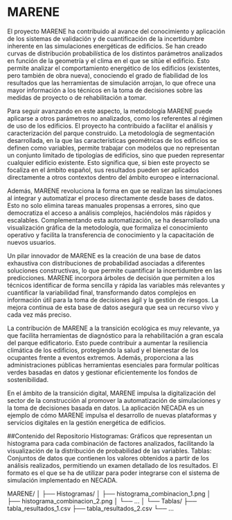 # MARENE
El proyecto MARENE ha contribuido al avance del conocimiento y aplicación de los sistemas de validación y de cuantificación de la incertidumbre inherente en las simulaciones energéticas de edificios. Se han creado curvas de distribución probabilística de los distintos parámetros analizados en función de la geometría y el clima en el que se sitúe el edificio. Esto permite analizar el comportamiento energético de los edificios (existentes, pero también de obra nueva), conociendo el grado de fiabilidad de los resultados que las herramientas de simulación arrojan, lo que ofrece una mayor información a los técnicos en la toma de decisiones sobre las medidas de proyecto o de rehabilitación a tomar.

Para seguir avanzando en este aspecto, la metodología MARENE puede aplicarse a otros parámetros no analizados, como los referentes al régimen de uso de los edificios. El proyecto ha contribuido a facilitar el análisis y caracterización del parque construido. La metodología de segmentación desarrollada, en la que las características geométricas de los edificios se definen como variables, permite trabajar con modelos que no representan un conjunto limitado de tipologías de edificios, sino que pueden representar cualquier edificio existente. Esto significa que, si bien este proyecto se focaliza en el ámbito español, sus resultados pueden ser aplicados directamente a otros contextos dentro del ámbito europeo e internacional.

Además, MARENE revoluciona la forma en que se realizan las simulaciones al integrar y automatizar el proceso directamente desde bases de datos. Esto no solo elimina tareas manuales propensas a errores, sino que democratiza el acceso a análisis complejos, haciéndolos más rápidos y escalables. Complementando esta automatización, se ha desarrollado una visualización gráfica de la metodología, que formaliza el conocimiento operativo y facilita la transferencia de conocimiento y la capacitación de nuevos usuarios.

Un pilar innovador de MARENE es la creación de una base de datos exhaustiva con distribuciones de probabilidad asociadas a diferentes soluciones constructivas, lo que permite cuantificar la incertidumbre en las predicciones. MARENE incorpora árboles de decisión que permiten a los técnicos identificar de forma sencilla y rápida las variables más relevantes y cuantificar la variabilidad final, transformando datos complejos en información útil para la toma de decisiones ágil y la gestión de riesgos. La mejora continua de esta base de datos asegura que sea un recurso vivo y cada vez más preciso.

La contribución de MARENE a la transición ecológica es muy relevante, ya que facilita herramientas de diagnóstico para la rehabilitación a gran escala del parque edificatorio. Esto puede contribuir a aumentar la resiliencia climática de los edificios, protegiendo la salud y el bienestar de los ocupantes frente a eventos extremos. Además, proporciona a las administraciones públicas herramientas esenciales para formular políticas verdes basadas en datos y gestionar eficientemente los fondos de sostenibilidad.

En el ámbito de la transición digital, MARENE impulsa la digitalización del sector de la construcción al promover la automatización de simulaciones y la toma de decisiones basada en datos. La aplicación NECADA es un ejemplo de cómo MARENE impulsa el desarrollo de nuevas plataformas y servicios digitales en la gestión energética de edificios.

##Contenido del Repositorio
Histogramas: Gráficos que representan un histograma para cada combinación de factores analizados, facilitando la visualización de la distribución de probabilidad de las variables.
Tablas: Conjuntos de datos que contienen los valores obtenidos a partir de los análisis realizados, permitiendo un examen detallado de los resultados. El formato es el que se ha de utilizar para poder integrarse con el sistema de simulación implementado en NECADA.

MARENE/
│
├── Histogramas/
│   ├── histograma_combinacion_1.png
│   ├── histograma_combinacion_2.png
│   └── ...
│
└── Tablas/
    ├── tabla_resultados_1.csv
    ├── tabla_resultados_2.csv
    └── ...

